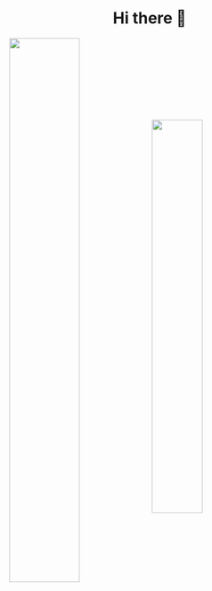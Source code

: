 <h1 align="center"> Hi there 👋 </h1>

<!--
**Xoroxa/Xoroxa** is a ✨ _special_ ✨ repository because its `README.md` (this file) appears on your GitHub profile.

Here are some ideas to get you started:

- 🔭 I’m currently working on ...
- 🌱 I’m currently learning ...
- 👯 I’m looking to collaborate on ...
- 🤔 I’m looking for help with ...
- 💬 Ask me about ...
- 📫 How to reach me: ...
- 😄 Pronouns: ...
- ⚡ Fun fact: ...
-->

<img align="center" width="50%" src="https://github-readme-stats.vercel.app/api?username=Xoroxa&theme=radical&cache=busted&layout=compact&count_private=true" >
<img align="center" width="42.5%" src="https://github-readme-stats.vercel.app/api/top-langs/?username=Xoroxa&layout=compact&theme=radical&count_private=true" >
